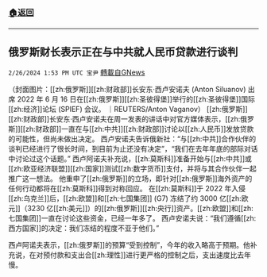 ###  [:house:返回](README.md)
---


## 俄罗斯财长表示正在与中共就人民币贷款进行谈判
`2/26/2024 1:53 PM UTC 宝尹` [轉載自GNews](https://gnews.org/articles/2342413)

（封面图片：[[zh:俄罗斯]][[zh:财政部]]长安东·西卢安诺夫 (Anton Siluanov) 出席 2022 年 6 月 16 日在[[zh:俄罗斯]][[zh:圣彼得堡]]举行的[[zh:圣彼得堡]]国际[[zh:经济]]论坛 (SPIEF) 会议。 ｜REUTERS/Anton Vaganov）
 [[zh:俄罗斯]][[zh:财政部]]长安东·西卢安诺夫在周一发表的讲话中对官方媒体表示，[[zh:俄罗斯]][[zh:财政部]]一直在与[[zh:中共]][[zh:财政部]]讨论以[[zh:人民币]]发放贷款的可能性，但尚未做出决定。
西卢安诺夫告诉俄新社：“与[[zh:中共]]合作伙伴的谈判已经进行了很长时间，到目前为止还没有决定”，“我们在去年年底的部际对话中讨论过这个话题。”
西卢阿诺夫补充说，[[zh:莫斯科]]准备开始与[[zh:中共]]或[[zh:欧亚经济联盟]][[zh:国家]]测试[[zh:数字货币]]支付，并将与其合作伙伴一起推广这一想法。
他重申了[[zh:俄罗斯]]的立场，即针对[[zh:俄罗斯]]海外资产的任何行动都将在[[zh:莫斯科]]得到对称回应。
在[[zh:莫斯科]]于 2022 年入侵[[zh:乌克兰]]后，[[zh:欧盟]]和[[zh:七国集团]] (G7) 冻结了约 3000 亿[[zh:欧元]]（3230 亿[[zh:美元]]）的[[zh:俄罗斯]][[zh:央行]]资产。[[zh:欧盟]]和[[zh:七国集团]]一直在讨论这些资金，已经一年多了。
西卢安诺夫说：“我们遵循[[zh:西方国家]]的决定：我们冻结的程度不亚于他们。”

西卢阿诺夫表示，[[zh:俄罗斯]]的预算“受到控制”，今年的收入略高于预期。他补充说，在对预付款和支出合[[zh:理性]]进行更严格的控制之后，支出速度比去年慢。



